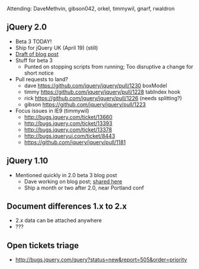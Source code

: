 Attending: DaveMethvin, gibson042, orkel, timmywil, gnarf, rwaldron

## jQuery 2.0
* Beta 3 TODAY!
* Ship for jQuery UK (April 19) (still)
* [Draft of blog post](https://docs.google.com/document/d/1KqinjcKwoovSVPMz4okxfjWmQP9T4L0CVFQJSKNDXsg/edit)
* Stuff for beta 3
  - Punted on stopping scripts from running; Too disruptive a change for short notice
* Pull requests to land?
  - dave https://github.com/jquery/jquery/pull/1230 boxModel
  - timmy https://github.com/jquery/jquery/pull/1228 tabIndex hook
  - rick https://github.com/jquery/jquery/pull/1226 (needs splitting?)
  - gibson https://github.com/jquery/jquery/pull/1223
* Focus issues in IE9 (timmywil)
  - http://bugs.jquery.com/ticket/13660
  - http://bugs.jquery.com/ticket/13393
  - http://bugs.jquery.com/ticket/13378
  - http://bugs.jqueryui.com/ticket/8443
  - https://github.com/jquery/jquery/pull/1181

## jQuery 1.10 
* Mentioned quickly in 2.0 beta 3 blog post
  - Dave working on blog post; [shared here](https://docs.google.com/document/d/1-gYLZuEep9OEBBXBiicN-UhA5OkyPwjBHraJEKtvQps/edit?usp=sharing)
  - Ship a month or two after 2.0, near Portland conf

## Document differences 1.x to 2.x
* 2.x data can be attached anywhere
* ???

## Open tickets triage
* http://bugs.jquery.com/query?status=new&report=505&order=priority
